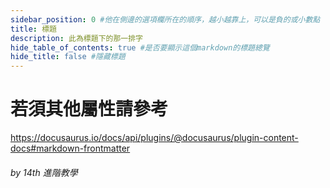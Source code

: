 ```yaml
---
sidebar_position: 0 #他在側邊的選項欄所在的順序，越小越靠上，可以是負的或小數點
title: 標題
description: 此為標題下的那一排字
hide_table_of_contents: true #是否要顯示這個markdown的標題總覽
hide_title: false #隱藏標題
---
```


# 若須其他屬性請參考
https://docusaurus.io/docs/api/plugins/@docusaurus/plugin-content-docs#markdown-frontmatter

###### by 14th 進階教學